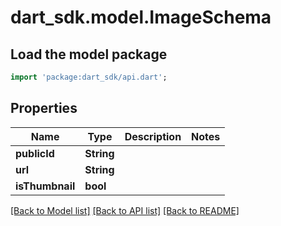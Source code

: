 # dart_sdk.model.ImageSchema

## Load the model package
```dart
import 'package:dart_sdk/api.dart';
```

## Properties
Name | Type | Description | Notes
------------ | ------------- | ------------- | -------------
**publicId** | **String** |  | 
**url** | **String** |  | 
**isThumbnail** | **bool** |  | 

[[Back to Model list]](../README.md#documentation-for-models) [[Back to API list]](../README.md#documentation-for-api-endpoints) [[Back to README]](../README.md)


